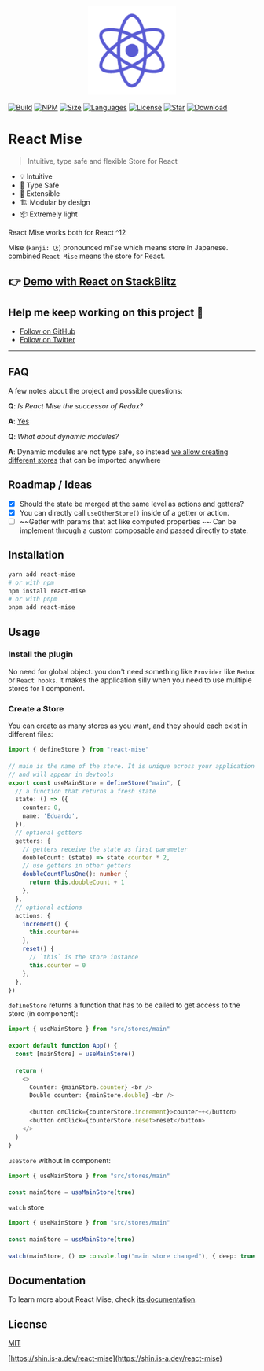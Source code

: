 <p align="center">
  <a href="https://shin.is-a.dev/react-mise" target="_blank" rel="noopener noreferrer">
    <img width="180" src="./react-mise.png" alt="React Mise logo">
  </a>
</p>


[![Build](https://github.com/tachibana-shin/react-mise/actions/workflows/build-docs.yml/badge.svg)](https://github.com/tachibana-shin/react-mise/actions/workflows/docs.yml)
[![NPM](https://badge.fury.io/js/react-mise.svg)](http://badge.fury.io/js/react-mise)
[![Size](https://img.shields.io/bundlephobia/minzip/react-mise/latest)](https://npmjs.org/package/react-mise)
[![Languages](https://img.shields.io/github/languages/top/tachibana-shin/react-mise)](https://npmjs.org/package/react-mise)
[![License](https://img.shields.io/npm/l/react-mise)](https://npmjs.org/package/react-mise)
[![Star](https://img.shields.io/github/stars/tachibana-shin/react-mise)](https://github.com/tachibana-shin/react-mise/stargazers)
[![Download](https://img.shields.io/npm/dm/react-mise)](https://npmjs.org/package/react-mise)

# React Mise

> Intuitive, type safe and flexible Store for React


- 💡 Intuitive
- 🔑 Type Safe
- 🔌 Extensible
- 🏗 Modular by design
- 📦 Extremely light

React Mise works both for React ^12

Mise (`kanji: 店`) pronounced mi'se which means store in Japanese. combined `React Mise` means the store for React.


## 👉 [Demo with React on StackBlitz](https://stackblitz.com/edit/react-mise-example-vite)


## Help me keep working on this project 💚

- [Follow on GitHub](https://github.com/tachibana-shin)
- [Follow on Twitter](https://twitter.com/tachib_shin)


---

## FAQ

A few notes about the project and possible questions:

**Q**: _Is React Mise the successor of Redux?_

**A**: [Yes](https://shin.is-a.dev/react-mise/guide/scaling-up/state-management.html#react-mise)

**Q**: _What about dynamic modules?_

**A**: Dynamic modules are not type safe, so instead [we allow creating different stores](https://shin.is-a.dev/react-mise/cookbook/composing-stores.html) that can be imported anywhere

## Roadmap / Ideas

- [x] Should the state be merged at the same level as actions and getters?
- [x] You can directly call `useOtherStore()` inside of a getter or action.
- [ ] ~~Getter with params that act like computed properties ~~ Can be implement through a custom composable and passed directly to state.

## Installation

```bash
yarn add react-mise
# or with npm
npm install react-mise
# or with pnpm
pnpm add react-mise
```

## Usage

### Install the plugin

No need for global object. you don't need something like `Provider` like `Redux` or `React hooks`. it makes the application silly when you need to use multiple stores for 1 component.

### Create a Store

You can create as many stores as you want, and they should each exist in different files:

```ts
import { defineStore } from "react-mise"

// main is the name of the store. It is unique across your application
// and will appear in devtools
export const useMainStore = defineStore("main", {
  // a function that returns a fresh state
  state: () => ({
    counter: 0,
    name: 'Eduardo',
  }),
  // optional getters
  getters: {
    // getters receive the state as first parameter
    doubleCount: (state) => state.counter * 2,
    // use getters in other getters
    doubleCountPlusOne(): number {
      return this.doubleCount + 1
    },
  },
  // optional actions
  actions: {
    increment() {
      this.counter++
    },
    reset() {
      // `this` is the store instance
      this.counter = 0
    },
  },
})
```

`defineStore` returns a function that has to be called to get access to the store (in component):

```ts
import { useMainStore } from "src/stores/main"

export default function App() {
  const [mainStore] = useMainStore()

  return (
    <>
      Counter: {mainStore.counter} <br />
      Double counter: {mainStore.double} <br />

      <button onClick={counterStore.increment}>counter++</button>
      <button onClick={counterStore.reset>reset</button>
    </>
  )
}
```

`useStore` without in component:

```ts
import { useMainStore } from "src/stores/main"

const mainStore = ussMainStore(true)
```

`watch` store

```ts
import { useMainStore } from "src/stores/main"

const mainStore = ussMainStore(true)

watch(mainStore, () => console.log("main store changed"), { deep: true })
```

## Documentation

To learn more about React Mise, check [its documentation](https://shin.is-a.dev/react-mise).

## License

[MIT](http://opensource.org/licenses/MIT)

[https://shin.is-a.dev/react-mise](https://shin.is-a.dev/react-mise)
